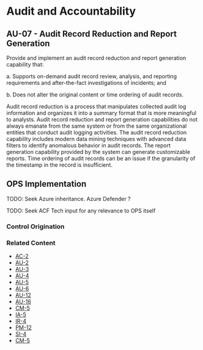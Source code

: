 # Audit and Accountability
## AU-07 - Audit Record Reduction and Report Generation

Provide and implement an audit record reduction and report generation capability that:

a. Supports on-demand audit record review, analysis, and reporting requirements and after-the-fact investigations of incidents; and

b. Does not alter the original content or time ordering of audit records.

Audit record reduction is a process that manipulates collected audit log information and organizes it into a summary format that is more meaningful to analysts. Audit record reduction and report generation capabilities do not always emanate from the same system or from the same organizational entities that conduct audit logging activities. The audit record reduction capability includes modern data mining techniques with advanced data filters to identify anomalous behavior in audit records. The report generation capability provided by the system can generate customizable reports. Time ordering of audit records can be an issue if the granularity of the timestamp in the record is insufficient.

## OPS Implementation

TODO: Seek Azure inheritance. Azure Defender ?

TODO: Seek ACF Tech input for any relevance to OPS itself

### Control Origination

### Related Content

* [AC-2](../ac/ac-02.md)
* [AU-2](./au-02.md)
* [AU-3](./au-03.md)
* [AU-4](./au-04.md)
* [AU-5](./au-05.md)
* [AU-6](./au-06.md)
* [AU-12](./au-12.md)
* [AU-16](./au-16.md)
* [CM-5](../cm/cm-05.md)
* [IA-5](../ia/ia-05.md)
* [IR-4](../ir/ir-04.md)
* [PM-12](../pm/pm-12.md)
* [SI-4](../si/si-04.md)
* [CM-5](../cm/cm-05.md)
